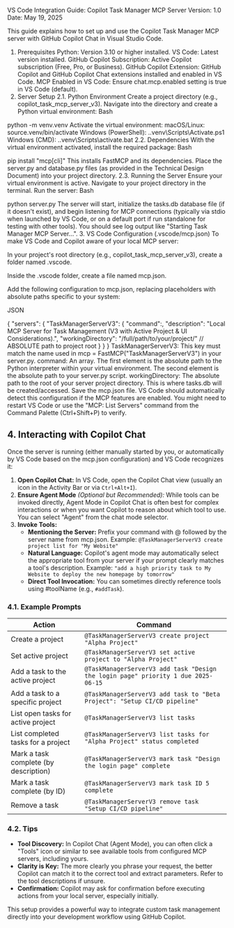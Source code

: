 VS Code Integration Guide: Copilot Task Manager MCP Server
Version: 1.0
Date: May 19, 2025

This guide explains how to set up and use the Copilot Task Manager MCP server with GitHub Copilot Chat in Visual Studio Code.

1. Prerequisites
Python: Version 3.10 or higher installed.
VS Code: Latest version installed.
GitHub Copilot Subscription: Active Copilot subscription (Free, Pro, or Business).
GitHub Copilot Extension: GitHub Copilot and GitHub Copilot Chat extensions installed and enabled in VS Code.
MCP Enabled in VS Code: Ensure chat.mcp.enabled setting is true in VS Code (default).
2. Server Setup
2.1. Python Environment
Create a project directory (e.g., copilot_task_mcp_server_v3).
Navigate into the directory and create a Python virtual environment:
Bash

python -m venv.venv
Activate the virtual environment:
macOS/Linux: source.venv/bin/activate
Windows (PowerShell): .\.venv\Scripts\Activate.ps1
Windows (CMD): .\.venv\Scripts\activate.bat
2.2. Dependencies
With the virtual environment activated, install the required package:
Bash

pip install "mcp[cli]"
This installs FastMCP and its dependencies.
Place the server.py and database.py files (as provided in the Technical Design Document) into your project directory.
2.3. Running the Server
Ensure your virtual environment is active.
Navigate to your project directory in the terminal.
Run the server:
Bash

python server.py
The server will start, initialize the tasks.db database file (if it doesn't exist), and begin listening for MCP connections (typically via stdio when launched by VS Code, or on a default port if run standalone for testing with other tools). You should see log output like "Starting Task Manager MCP Server...".
3. VS Code Configuration (.vscode/mcp.json)
To make VS Code and Copilot aware of your local MCP server:

In your project's root directory (e.g., copilot_task_mcp_server_v3), create a folder named .vscode.

Inside the .vscode folder, create a file named mcp.json.

Add the following configuration to mcp.json, replacing placeholders with absolute paths specific to your system:

JSON

{
    "servers": {
        "TaskManagerServerV3": {
            "command":,
            "description": "Local MCP Server for Task Management (V3 with Active Project & UI Considerations).",
            "workingDirectory": "/full/path/to/your/project/" // ABSOLUTE path to project root
        }
    }
}
TaskManagerServerV3: This key must match the name used in mcp = FastMCP("TaskManagerServerV3") in your server.py.
command: An array. The first element is the absolute path to the Python interpreter within your virtual environment. The second element is the absolute path to your server.py script.
workingDirectory: The absolute path to the root of your server project directory. This is where tasks.db will be created/accessed.
Save the mcp.json file. VS Code should automatically detect this configuration if the MCP features are enabled. You might need to restart VS Code or use the "MCP: List Servers" command from the Command Palette (Ctrl+Shift+P) to verify.

## 4. Interacting with Copilot Chat

Once the server is running (either manually started by you, or automatically by VS Code based on the mcp.json configuration) and VS Code recognizes it:

1. **Open Copilot Chat:** In VS Code, open the Copilot Chat view (usually an icon in the Activity Bar or via `Ctrl+Alt+I`).
2. **Ensure Agent Mode** _(Optional but Recommended):_ While tools can be invoked directly, Agent Mode in Copilot Chat is often best for complex interactions or when you want Copilot to reason about which tool to use. You can select "Agent" from the chat mode selector.
3. **Invoke Tools:**
   - **Mentioning the Server:** Prefix your command with @ followed by the server name from mcp.json.
     Example: `@TaskManagerServerV3 create project list for "My Website"`
   - **Natural Language:** Copilot's agent mode may automatically select the appropriate tool from your server if your prompt clearly matches a tool's description.
     Example: `"add a high priority task to My Website to deploy the new homepage by tomorrow"`
   - **Direct Tool Invocation:** You can sometimes directly reference tools using #toolName (e.g., `#addTask`).

### 4.1. Example Prompts

| Action | Command |
|--------|---------|
| Create a project | `@TaskManagerServerV3 create project "Alpha Project"` |
| Set active project | `@TaskManagerServerV3 set active project to "Alpha Project"` |
| Add a task to the active project | `@TaskManagerServerV3 add task "Design the login page" priority 1 due 2025-06-15` |
| Add a task to a specific project | `@TaskManagerServerV3 add task to "Beta Project": "Setup CI/CD pipeline"` |
| List open tasks for active project | `@TaskManagerServerV3 list tasks` |
| List completed tasks for a project | `@TaskManagerServerV3 list tasks for "Alpha Project" status completed` |
| Mark a task complete (by description) | `@TaskManagerServerV3 mark task "Design the login page" complete` |
| Mark a task complete (by ID) | `@TaskManagerServerV3 mark task ID 5 complete` |
| Remove a task | `@TaskManagerServerV3 remove task "Setup CI/CD pipeline"` |

### 4.2. Tips

- **Tool Discovery:** In Copilot Chat (Agent Mode), you can often click a "Tools" icon or similar to see available tools from configured MCP servers, including yours.
- **Clarity is Key:** The more clearly you phrase your request, the better Copilot can match it to the correct tool and extract parameters. Refer to the tool descriptions if unsure.
- **Confirmation:** Copilot may ask for confirmation before executing actions from your local server, especially initially.

This setup provides a powerful way to integrate custom task management directly into your development workflow using GitHub Copilot.
